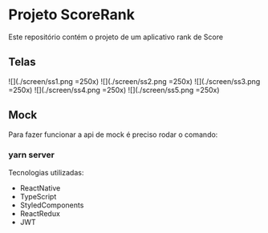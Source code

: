 # Projeto ScoreRank

Este repositório contém o projeto de um aplicativo rank de Score

## Telas
![](./screen/ss1.png =250x) ![](./screen/ss2.png =250x) ![](./screen/ss3.png =250x) 
![](./screen/ss4.png =250x) ![](./screen/ss5.png =250x)

## Mock

Para fazer funcionar a api de mock é preciso rodar o comando:

### yarn server


Tecnologias utilizadas:

 - ReactNative
 - TypeScript
 - StyledComponents
 - ReactRedux
 - JWT
